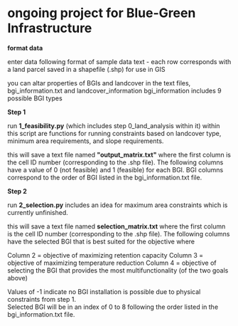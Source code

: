 # ongoing project for Blue-Green Infrastructure

**format data** 

enter data following format of sample data text - each row corresponds with a land parcel saved in a shapefile (.shp) for use in GIS

you can altar properties of BGIs and landcover in the text files, bgi_information.txt and landcover_information
   bgi_information includes 9 possible BGI types

**Step 1**

run **1_feasibility.py** (which includes step 0_land_analysis within it)
  within this script are functions for running constraints based on landcover type, minimum area requirements, and slope requirements.

  this will save a text file named **"output_matrix.txt"** where the first column is the cell ID number (corresponding to the .shp file). The following columns have a value of 0 (not feasible) and 1 (feasible) for each BGI. BGI columns correspond to the order of BGI listed in the bgi_information.txt file. 

**Step 2**

run **2_selection.py**
   includes an idea for maximum area constraints which is currently unfinished.

   this will save a text file named **selection_matrix.txt** where the first column is the cell ID number (corresponding to the .shp file). The following columns have the selected BGI that is best suited for the objective where

   Column 2 = objective of maximizing retention capacity
   Column 3 = objective of maximizing temperature reduction
   Column 4 = objective of selecting the BGI that provides the most multifunctionality (of the two goals above)

Values of -1 indicate no BGI installation is possible due to physical constraints from step 1.    
Selected BGI will be in an index of 0 to 8 following the order listed in the bgi_information.txt file. 
